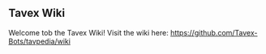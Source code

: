 ## Tavex Wiki
Welcome tob the Tavex Wiki!
Visit the wiki here: https://github.com/Tavex-Bots/tavpedia/wiki
